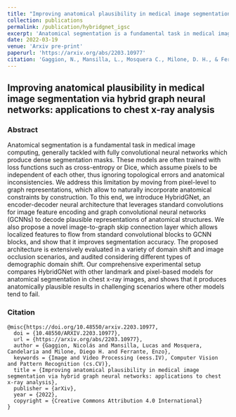 ```yaml
---
title: "Improving anatomical plausibility in medical image segmentation via hybrid graph neural networks: applications to chest x-ray analysis"
collection: publications
permalink: /publication/hybridgnet_igsc
excerpt: 'Anatomical segmentation is a fundamental task in medical image computing, generally tackled with fully convolutional neural networks which produce dense segmentation masks. These models are often trained with loss functions such as cross-entropy or Dice, which assume pixels to be independent of each other, thus ignoring topological errors and anatomical inconsistencies. We address this limitation by moving from pixel-level to graph representations, which allow to naturally incorporate anatomical constraints by construction. To this end, we introduce HybridGNet, an encoder-decoder neural architecture that leverages standard convolutions for image feature encoding and graph convolutional neural networks (GCNNs) to decode plausible representations of anatomical structures. We also propose a novel image-to-graph skip connection layer which allows localized features to flow from standard convolutional blocks to GCNN blocks, and show that it improves segmentation accuracy. The proposed architecture is extensively evaluated in a variety of domain shift and image occlusion scenarios, and audited considering different types of demographic domain shift. Our comprehensive experimental setup compares HybridGNet with other landmark and pixel-based models for anatomical segmentation in chest x-ray images, and shows that it produces anatomically plausible results in challenging scenarios where other models tend to fail.'
date: 2022-03-19
venue: 'Arxiv pre-print'
paperurl: 'https://arxiv.org/abs/2203.10977'
citation: 'Gaggion, N., Mansilla, L., Mosquera C., Milone, D. H., & Ferrante, E. (2022, March). Improving anatomical plausibility in medical image segmentation via hybrid graph neural networks: applications to chest x-ray analysis. arxiv pre-print, https://doi.org/10.48550/arXiv.2203.10977'
---
```


## Improving anatomical plausibility in medical image segmentation via hybrid graph neural networks: applications to chest x-ray analysis

### Abstract

Anatomical segmentation is a fundamental task in medical image computing, generally tackled with fully convolutional neural networks which produce dense segmentation masks. These models are often trained with loss functions such as cross-entropy or Dice, which assume pixels to be independent of each other, thus ignoring topological errors and anatomical inconsistencies. We address this limitation by moving from pixel-level to graph representations, which allow to naturally incorporate anatomical constraints by construction. To this end, we introduce HybridGNet, an encoder-decoder neural architecture that leverages standard convolutions for image feature encoding and graph convolutional neural networks (GCNNs) to decode plausible representations of anatomical structures. We also propose a novel image-to-graph skip connection layer which allows localized features to flow from standard convolutional blocks to GCNN blocks, and show that it improves segmentation accuracy. The proposed architecture is extensively evaluated in a variety of domain shift and image occlusion scenarios, and audited considering different types of demographic domain shift. Our comprehensive experimental setup compares HybridGNet with other landmark and pixel-based models for anatomical segmentation in chest x-ray images, and shows that it produces anatomically plausible results in challenging scenarios where other models tend to fail.

### Citation
````
@misc{https://doi.org/10.48550/arxiv.2203.10977,
  doi = {10.48550/ARXIV.2203.10977},
  url = {https://arxiv.org/abs/2203.10977},
  author = {Gaggion, Nicolás and Mansilla, Lucas and Mosquera, Candelaria and Milone, Diego H. and Ferrante, Enzo},
  keywords = {Image and Video Processing (eess.IV), Computer Vision and Pattern Recognition (cs.CV)},
  title = {Improving anatomical plausibility in medical image segmentation via hybrid graph neural networks: applications to chest x-ray analysis},
  publisher = {arXiv},
  year = {2022},
  copyright = {Creative Commons Attribution 4.0 International}
}
````
